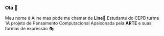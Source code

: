 ### Olá 💜
Meu nome é Aline mas pode me chamar de **Line**🌙
Estudante do CEPB turma 1A projeto de Pensamento Computacional
Apaixonada pela **ARTE** e suas formas de expressão 🎭
